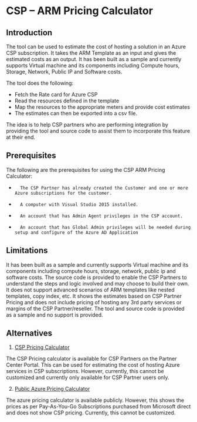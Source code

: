 # CSP – ARM Pricing Calculator 
## Introduction

The tool can be used to estimate the cost of hosting a solution in an Azure CSP subscription. It takes the ARM Template as an input and gives the estimated costs as an output. It has been built as a sample and currently supports Virtual machine and its components including Compute hours, Storage, Network, Public IP and Software costs. 

The tool does the following:

* Fetch the Rate card for Azure CSP
* Read the resources defined in the template
* Map the resources to the appropriate meters and provide cost estimates
* The estimates can then be exported into a csv file.

The idea is to help CSP partners who are performing integration by providing the tool and source code to assist them to incorporate this feature at their end.

## Prerequisites 

The following are the prerequisites for using the CSP ARM Pricing Calculator:

*       The CSP Partner has already created the Customer and one or more Azure subscriptions for the customer. 
*       A computer with Visual Studio 2015 installed.
*       An account that has Admin Agent privileges in the CSP account.
*       An account that has Global Admin privileges will be needed during setup and configure of the Azure AD Application

## Limitations
It has been built as a sample and currently supports Virtual machine and its components including compute hours, storage, network, public ip and software costs. The source code is provided to enable the CSP Partners to understand the steps and logic involved and may choose to build their own.
It does not support advanced scenarios of ARM templates like nested templates, copy index, etc.
It shows the estimates based on CSP Partner Pricing and does not include pricing of hosting any 3rd party services or margins of the CSP Partner/reseller. 
The tool and source code is provided as a sample and no support is provided.

## Alternatives
1. [CSP Pricing Calculator](https://azure.microsoft.com/en-us/pricing/calculator/channel/)
  
  The CSP Pricing calculator is available for CSP Partners on the Partner Center Portal. This can be used for estimating the cost of hosting Azure services in CSP subscriptions.
  However, currently, this cannot be customized and currently only available for CSP Partner users only.  

2. [Public Azure Pricing Calculator](https://azure.microsoft.com/en-in/pricing/calculator/)
  
  The azure pricing calculator is available publicly. However, this shows the prices as per Pay-As-You-Go Subscriptions purchased from Microsoft direct and does not show CSP pricing. Currently, this cannot be customized. 
